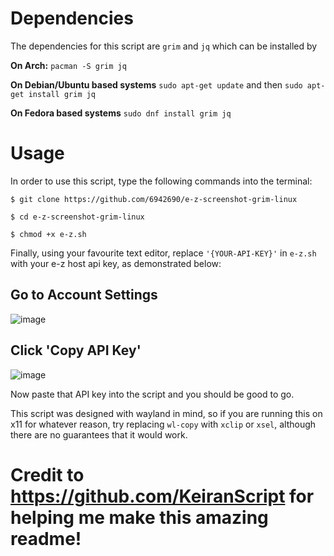# Dependencies
The dependencies for this script are `grim` and `jq` which can be installed by

**On Arch:** `pacman -S grim jq`

**On Debian/Ubuntu based systems** `sudo apt-get update` and then
`sudo apt-get install grim jq`

**On Fedora based systems** `sudo dnf install grim jq`

# Usage

In order to use this script, type the following commands into the terminal:

`$ git clone https://github.com/6942690/e-z-screenshot-grim-linux`

`$ cd e-z-screenshot-grim-linux`

`$ chmod +x e-z.sh`

Finally, using your favourite text editor, replace `'{YOUR-API-KEY}'` in
`e-z.sh` with your e-z host api key, as demonstrated below:

## Go to Account Settings

![image](https://github.com/KeiranScript/e-z-grim/assets/159267417/284186ed-7c76-4892-aeed-c27178b6f90f)

## Click 'Copy API Key'

![image](https://github.com/KeiranScript/e-z-grim/assets/159267417/8c62ae8d-171a-4a7d-b723-2ac92d031b80)

Now paste that API key into the script and you should be good to go. 

This script was designed with wayland in mind, so if you are running this on x11 for whatever reason, try replacing `wl-copy` with `xclip` or `xsel`, although there are no guarantees that it would work.

# Credit to https://github.com/KeiranScript for helping me make this amazing readme!

